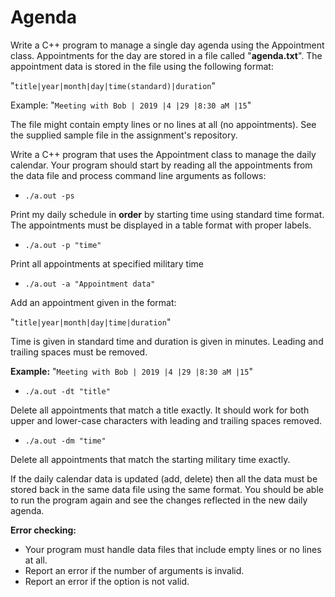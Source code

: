 # Agenda
Write a C++ program to manage a single day agenda using the Appointment class. Appointments for the day are stored in a file called "**agenda.txt**". The appointment data is stored in the file using the following format:

"`title|year|month|day|time(standard)|duration`"

Example: "`Meeting with Bob | 2019 |4 |29 |8:30 aM |15`"
 
The file might contain empty lines or no lines at all (no appointments). See the supplied sample file in the assignment's repository.

Write a C++ program that uses the Appointment class to manage the daily calendar. Your program should start by reading all the appointments from the data file and process command line arguments as follows:

- `./a.out -ps`

Print my daily schedule in **order** by starting time using standard time format. The appointments must be displayed in a table format with proper labels.

- `./a.out -p "time"`

Print all appointments at specified military time

- `./a.out -a "Appointment data"`

Add an appointment given in the format:

"`title|year|month|day|time|duration`"
 
Time is given in standard time and duration is given in minutes. Leading and trailing spaces must be removed.

**Example:** "`Meeting with Bob | 2019 |4 |29 |8:30 aM |15`"

- `./a.out -dt "title"`

Delete all appointments that match a title exactly. It should work for both upper and lower-case characters with leading and trailing spaces removed.

- `./a.out -dm "time"`

Delete all appointments that match the starting military time exactly.

If the daily calendar data is updated (add, delete) then all the data must be stored back in the same data file using the same format. You should be able to run the program again and see the changes reflected in the new daily agenda.

**Error checking:**

- Your program must handle data files that include empty lines or no lines at all.
- Report an error if the number of arguments is invalid.
- Report an error if the option is not valid.
